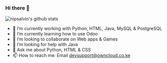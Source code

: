 ### Hi there 👋

![nipsalvin's github stats](https://github-readme-stats.vercel.app/api?username=nipsalvin&count_private=true&show_icons=true&theme=synthwave)

<!--
**nipsalvin/nipsalvin** is a ✨ _special_ ✨ repository because its `README.md` (this file) appears on your GitHub profile.

Here are some ideas to get you started:
-->

- 🔭 I’m currently working with Python, HTML, Java, MySQL & PostgreSQL 
- 🌱 I’m currently learning how to use Odoo
- 👯 I’m looking to collaborate on Web apps & Games
- 🤔 I’m looking for help with Java
- 💬 Ask me about Python, HTML & CSS
- 📫 How to reach me: Email devsupport@owncloud.co.ke
